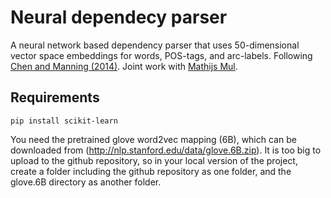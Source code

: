 # Neural dependecy parser

A neural network based dependency parser that uses 50-dimensional vector space embeddings for words, POS-tags, and arc-labels. Following [Chen and Manning (2014)](literature/Chen_Manning.pdf). Joint work with [Mathijs Mul](https://github.com/MathijsMul).

## Requirements
```
pip install scikit-learn
```
You need the pretrained glove word2vec mapping (6B), which can be downloaded from (http://nlp.stanford.edu/data/glove.6B.zip). It is too big to upload to the github repository, so in your local version of the project, create a folder including the github repository as one folder, and the glove.6B directory as another folder.
